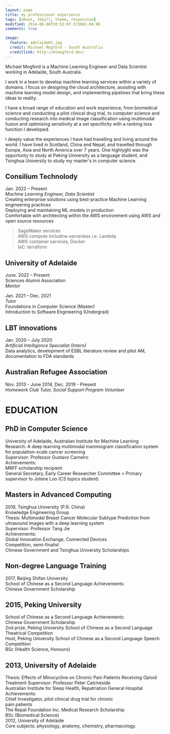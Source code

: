 ```yaml
---
layout: page
title: my professional experience
tags: [about, Jekyll, theme, responsive]
modified: 2014-08-08T20:53:07.573882-04:00
comments: true

image:
  feature: adelaide01.jpg
  credit: Michael Mogford - South Australia
  creditlink: http://mlmogford.dev/
---
```


Michael Mogford is a Machine Learning Engineer and Data Scientist working in Adelaide, South Australia.

I work in a team to develop machine learning services within a variety of domains. I focus on designing the cloud architecture, assisting with machine learning model design, and implementing pipelines that bring these ideas to reality.

I have a broad range of education and work experience, from biomedical science and conducting a pilot clinical drug trial, to computer science and conducting research into medical image classification using multimodal fusion and optimising sensitivity at a set specificity with a ranking loss function I developed.

I deeply value the experiences I have had travelling and living around the world. I have lived in Scotland, China and Nepal, and travelled through Europe, Asia and North America over 7 years. One highlyght was the opportunty to study at Peking University as a language student, and Tsinghua University to study my master's in computer science.  


## Consilium Technolody  
Jan. 2022 – Present  
*Machine Learning Engineer, Data Scientist*  
Creating enterprise solutions using best-practice Machine Learning engineering practices  
Deploying and maintaining ML models in production   
Comfortable with architecting within the AWS environment using AWS and open source resources  
> SageMaker services  
> AWS compute includine serverless i.e. Lambda  
> AWS container services, Docker  
> IaC: terraform  


## University of Adelaide  

June. 2022 – Present  
Sciences Alumni Association  
*Mentor*  


Jan. 2021 – Dec. 2021  
*Tutor*   
Foundations in Computer Science (Master)  
Introduction to Software Engineering (Undergrad)  




## LBT innovations  
Jan. 2020 – July 2020  
*Artificial Intelligence Specialist (Intern)*  
Data analytics, development of ESBL literature review and pilot AM, documentation to FDA standards  


## Australian Refugee Association    
Nov. 2013 - June 2014, Dec. 2019 - Present  
*Homework Club Tutor, Social Support Program Volunteer*  


# EDUCATION  

## PhD in Computer Science    
University of Adelaide, Australian Institute for Machine Learning  
Research: A deep learning multimodal mammogram classification system for population-scale cancer screening  
Supervisor: Professor Gustavo Carneiro  
Achievements:   
MRFF scholarship recipient  
General Secretary, Early Career Researcher Committee > Primary supervisor to Jolene Loo (CS topics student)  


## Masters in Advanced Computing  
2019, Tsinghua University (P.R. China)  
Knowledge Engineering Group  
Thesis: Multimodal Breast Cancer Molecular Subtype Prediction from ultrasound images with a deep learning system  
Supervisor: Professor Tang Jie  
Achievements:  
Global Innovation Exchange, Connected Devices  
Competition, semi-finalist  
Chinese Government and Tsinghua University Scholarships  


## Non-degree Language Training  
2017, Beijing Shifan University  
School of Chinese as a Second Language Achievements:   
Chinese Government Scholarship  


## 2015, Peking University  
School of Chinese as a Second Language Achievements:  
Chinese Government Scholarship  
2nd prize, Peking University School of Chinese as a Second Language Theatrical Competition  
Host, Peking University School of Chinese as a Second Language Speech Competition  
BSc (Health Science, Honours)  

## 2013, University of Adelaide  
Thesis: Effects of Minocycline on Chronic Pain Patients Receiving Opioid Treatment Supervisor: Professor Peter Catcheside  
Australian Institute for Sleep Health, Repatriation General Hospital  
Achievements:   
Chief Investigator, pilot clinical drug trial for chronic  
pain patients  
The Repat Foundation Inc. Medical Research Scholarship  
BSc (Biomedical Science)  
2012, University of Adelaide  
Core subjects: physiology, anatomy, chemistry, pharmacology.  
